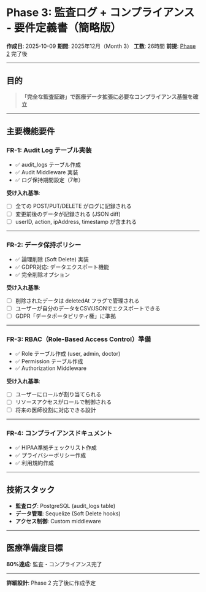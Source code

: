 # Phase 3: 監査ログ + コンプライアンス - 要件定義書（簡略版）

**作成日**: 2025-10-09
**期間**: 2025年12月（Month 3）
**工数**: 26時間
**前提**: [Phase 2](../phase2-authentication-security/) 完了後

---

## 目的

> **「完全な監査証跡」で医療データ拡張に必要なコンプライアンス基盤を確立**

---

## 主要機能要件

### FR-1: Audit Log テーブル実装

- ✅ audit_logs テーブル作成
- ✅ Audit Middleware 実装
- ✅ ログ保持期間設定（7年）

**受け入れ基準**:
- [ ] 全ての POST/PUT/DELETE がログに記録される
- [ ] 変更前後のデータが記録される (JSON diff)
- [ ] userID, action, ipAddress, timestamp が含まれる

---

### FR-2: データ保持ポリシー

- ✅ 論理削除 (Soft Delete) 実装
- ✅ GDPR対応: データエクスポート機能
- ✅ 完全削除オプション

**受け入れ基準**:
- [ ] 削除されたデータは deletedAt フラグで管理される
- [ ] ユーザーが自分のデータをCSV/JSONでエクスポートできる
- [ ] GDPR「データポータビリティ権」に準拠

---

### FR-3: RBAC（Role-Based Access Control）準備

- ✅ Role テーブル作成 (user, admin, doctor)
- ✅ Permission テーブル作成
- ✅ Authorization Middleware

**受け入れ基準**:
- [ ] ユーザーにロールが割り当てられる
- [ ] リソースアクセスがロールで制御される
- [ ] 将来の医師役割に対応できる設計

---

### FR-4: コンプライアンスドキュメント

- ✅ HIPAA準拠チェックリスト作成
- ✅ プライバシーポリシー作成
- ✅ 利用規約作成

---

## 技術スタック

- **監査ログ**: PostgreSQL (audit_logs table)
- **データ管理**: Sequelize (Soft Delete hooks)
- **アクセス制御**: Custom middleware

---

## 医療準備度目標

**80%達成**: 監査・コンプライアンス完了

---

**詳細設計**: Phase 2 完了後に作成予定
